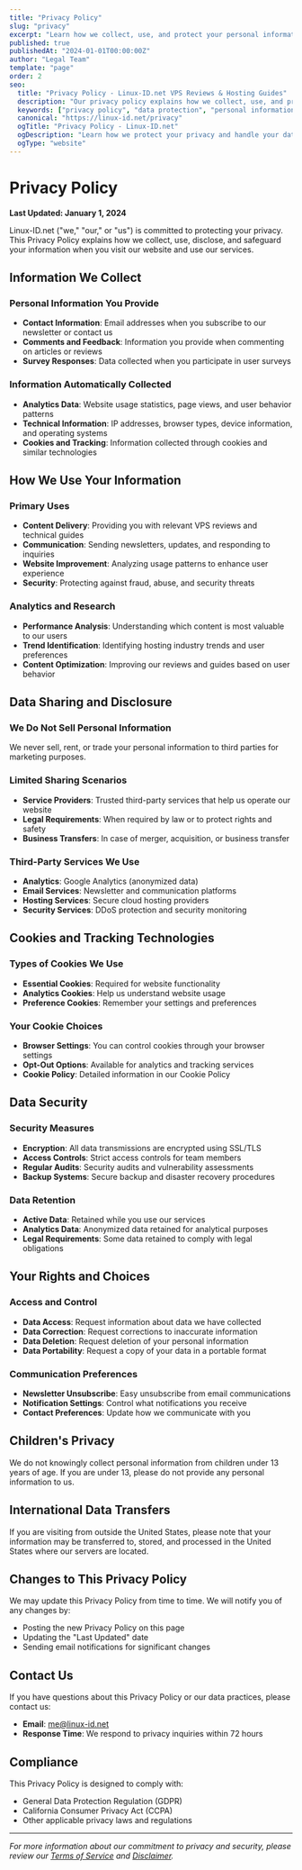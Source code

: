```yaml
---
title: "Privacy Policy"
slug: "privacy"
excerpt: "Learn how we collect, use, and protect your personal information when you visit Linux-ID.net."
published: true
publishedAt: "2024-01-01T00:00:00Z"
author: "Legal Team"
template: "page"
order: 2
seo:
  title: "Privacy Policy - Linux-ID.net VPS Reviews & Hosting Guides"
  description: "Our privacy policy explains how we collect, use, and protect your personal information when you visit Linux-ID.net."
  keywords: ["privacy policy", "data protection", "personal information", "cookies"]
  canonical: "https://linux-id.net/privacy"
  ogTitle: "Privacy Policy - Linux-ID.net"
  ogDescription: "Learn how we protect your privacy and handle your data"
  ogType: "website"
---
```


# Privacy Policy

**Last Updated: January 1, 2024**

Linux-ID.net ("we," "our," or "us") is committed to protecting your privacy. This Privacy Policy explains how we collect, use, disclose, and safeguard your information when you visit our website and use our services.

## Information We Collect

### Personal Information You Provide
- **Contact Information**: Email addresses when you subscribe to our newsletter or contact us
- **Comments and Feedback**: Information you provide when commenting on articles or reviews
- **Survey Responses**: Data collected when you participate in user surveys

### Information Automatically Collected
- **Analytics Data**: Website usage statistics, page views, and user behavior patterns
- **Technical Information**: IP addresses, browser types, device information, and operating systems
- **Cookies and Tracking**: Information collected through cookies and similar technologies

## How We Use Your Information

### Primary Uses
- **Content Delivery**: Providing you with relevant VPS reviews and technical guides
- **Communication**: Sending newsletters, updates, and responding to inquiries
- **Website Improvement**: Analyzing usage patterns to enhance user experience
- **Security**: Protecting against fraud, abuse, and security threats

### Analytics and Research
- **Performance Analysis**: Understanding which content is most valuable to our users
- **Trend Identification**: Identifying hosting industry trends and user preferences
- **Content Optimization**: Improving our reviews and guides based on user behavior

## Data Sharing and Disclosure

### We Do Not Sell Personal Information
We never sell, rent, or trade your personal information to third parties for marketing purposes.

### Limited Sharing Scenarios
- **Service Providers**: Trusted third-party services that help us operate our website
- **Legal Requirements**: When required by law or to protect rights and safety
- **Business Transfers**: In case of merger, acquisition, or business transfer

### Third-Party Services We Use
- **Analytics**: Google Analytics (anonymized data)
- **Email Services**: Newsletter and communication platforms
- **Hosting Services**: Secure cloud hosting providers
- **Security Services**: DDoS protection and security monitoring

## Cookies and Tracking Technologies

### Types of Cookies We Use
- **Essential Cookies**: Required for website functionality
- **Analytics Cookies**: Help us understand website usage
- **Preference Cookies**: Remember your settings and preferences

### Your Cookie Choices
- **Browser Settings**: You can control cookies through your browser settings
- **Opt-Out Options**: Available for analytics and tracking services
- **Cookie Policy**: Detailed information in our Cookie Policy

## Data Security

### Security Measures
- **Encryption**: All data transmissions are encrypted using SSL/TLS
- **Access Controls**: Strict access controls for team members
- **Regular Audits**: Security audits and vulnerability assessments
- **Backup Systems**: Secure backup and disaster recovery procedures

### Data Retention
- **Active Data**: Retained while you use our services
- **Analytics Data**: Anonymized data retained for analytical purposes
- **Legal Requirements**: Some data retained to comply with legal obligations

## Your Rights and Choices

### Access and Control
- **Data Access**: Request information about data we have collected
- **Data Correction**: Request corrections to inaccurate information
- **Data Deletion**: Request deletion of your personal information
- **Data Portability**: Request a copy of your data in a portable format

### Communication Preferences
- **Newsletter Unsubscribe**: Easy unsubscribe from email communications
- **Notification Settings**: Control what notifications you receive
- **Contact Preferences**: Update how we communicate with you

## Children's Privacy

We do not knowingly collect personal information from children under 13 years of age. If you are under 13, please do not provide any personal information to us.

## International Data Transfers

If you are visiting from outside the United States, please note that your information may be transferred to, stored, and processed in the United States where our servers are located.

## Changes to This Privacy Policy

We may update this Privacy Policy from time to time. We will notify you of any changes by:
- Posting the new Privacy Policy on this page
- Updating the "Last Updated" date
- Sending email notifications for significant changes

## Contact Us

If you have questions about this Privacy Policy or our data practices, please contact us:

- **Email**: me@linux-id.net
- **Response Time**: We respond to privacy inquiries within 72 hours

## Compliance

This Privacy Policy is designed to comply with:
- General Data Protection Regulation (GDPR)
- California Consumer Privacy Act (CCPA)
- Other applicable privacy laws and regulations

---

*For more information about our commitment to privacy and security, please review our [Terms of Service](/terms) and [Disclaimer](/disclaimer).* 